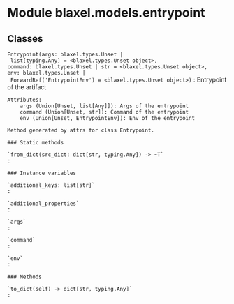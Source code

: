 Module blaxel.models.entrypoint
===============================

Classes
-------

`Entrypoint(args: blaxel.types.Unset | list[typing.Any] = <blaxel.types.Unset object>, command: blaxel.types.Unset | str = <blaxel.types.Unset object>, env: blaxel.types.Unset | ForwardRef('EntrypointEnv') = <blaxel.types.Unset object>)`
:   Entrypoint of the artifact
    
    Attributes:
        args (Union[Unset, list[Any]]): Args of the entrypoint
        command (Union[Unset, str]): Command of the entrypoint
        env (Union[Unset, EntrypointEnv]): Env of the entrypoint
    
    Method generated by attrs for class Entrypoint.

    ### Static methods

    `from_dict(src_dict: dict[str, typing.Any]) ‑> ~T`
    :

    ### Instance variables

    `additional_keys: list[str]`
    :

    `additional_properties`
    :

    `args`
    :

    `command`
    :

    `env`
    :

    ### Methods

    `to_dict(self) ‑> dict[str, typing.Any]`
    :